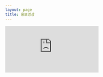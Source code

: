 ```yaml
---
layout: page
title: 홍보영상
---
```

<div class="video-wrap"><iframe src="https://www.youtube-nocookie.com/embed/dQw4w9WgXcQ?rel=0&autoplay=0&mute=1&controls=1" title="홍보영상" frameborder="0" allow="accelerometer; autoplay; clipboard-write; encrypted-media; gyroscope; picture-in-picture" allowfullscreen></iframe></div>
